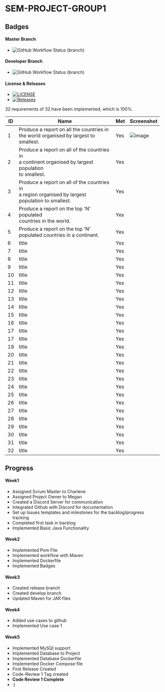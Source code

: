 # SEM-PROJECT-GROUP1

## Badges
#### Master Branch
* ![GitHub Workflow Status (branch)](https://img.shields.io/github/actions/workflow/status/meglou752/SEM-Group-Project/main.yml?branch=master)
#### Developer Branch
* ![GitHub Workflow Status (branch)](https://img.shields.io/github/actions/workflow/status/meglou752/SEM-Group-Project/main.yml?branch=develop)
#### License & Releases
* [![LICENSE](https://img.shields.io/github/license/meglou752/SEM-Group-Project.svg?style=flat-square)](https://github.com/meglou752/SEM-Group-Project/blob/master/LICENSE)
* [![Releases](https://img.shields.io/github/release/meglou752/SEM-Group-Project/all.svg?style=flat-square)](https://github.com/meglou752/SEM-Group-Project/releases)

32 requirements of 32 have been implemented, which is 100%.

| ID | Name                                                                                                           | Met |Screenshot
|----|----------------------------------------------------------------------------------------------------------------|-----|--------
| 1  | Produce a report on all the countries in<br/> the world organised by largest to smallest.                      | Yes | ![image](/evidence_images/use_case_32.png)
| 2  | Produce a report on all of the countries in<br/> a continent organised by largest population <br/>to smallest. | Yes |
| 3  | Produce a report on all of the countries in <br/>a region organised by largest population to smallest.         | Yes |
| 4  | Produce a report on the top 'N' populated <br/>countries in the world.                                         | Yes |
| 5  | Produce a report on the top 'N' populated countries in a continent.                                            | Yes |
| 6  | title                                                                                                          | Yes |
| 7  | title                                                                                                          | Yes |
| 8  | title                                                                                                          | Yes |
| 9  | title                                                                                                          | Yes |
| 10 | title                                                                                                          | Yes |
| 11 | title                                                                                                          | Yes |
| 12 | title                                                                                                          | Yes |
| 13 | title                                                                                                          | Yes |
| 14 | title                                                                                                          | Yes |
| 15 | title                                                                                                          | Yes |
| 16 | title                                                                                                          | Yes |
| 17 | title                                                                                                          | Yes |
| 17 | title                                                                                                          | Yes |
| 19 | title                                                                                                          | Yes |
| 20 | title                                                                                                          | Yes |
| 21 | title                                                                                                          | Yes |
| 22 | title                                                                                                          | Yes |
| 23 | title                                                                                                          | Yes |
| 24 | title                                                                                                          | Yes |
| 25 | title                                                                                                          | Yes |
| 26 | title                                                                                                          | Yes |
| 27 | title                                                                                                          | Yes |
| 28 | title                                                                                                          | Yes |
| 29 | title                                                                                                          | Yes |
| 30 | title                                                                                                          | Yes |
| 31 | title                                                                                                          | Yes |
| 32 | title                                                                                                          | Yes |




## Progress

#### Week1
- Assigned Scrum Master to Charlene
- Assigned Project Owner to Megan
- Created a Discord Server for communication
- Integrated Github with Discord for documentation
- Set up Issues templates and milestones for the backlog/progress tracking
- Completed first task in backlog
- Implemented Basic Java Functionality
#### Week2
- Implemented Pom File
- Implemented workflow with Maven
- Implemented Dockerfile
- Implemented Badges
#### Week3
- Created release branch
- Created develop branch
- Updated Maven for JAR files
#### Week4
- Added use cases to github
- Implemented Use case 1
#### Week5
- Implemented MySQl support
- Implemented Database to Project
- Implemented Database Dockerfile
- Implemented Docker Compose file
- First Release Created
- Code-Review 1 Tag created
- **Code Review 1 Complete**
- :)
